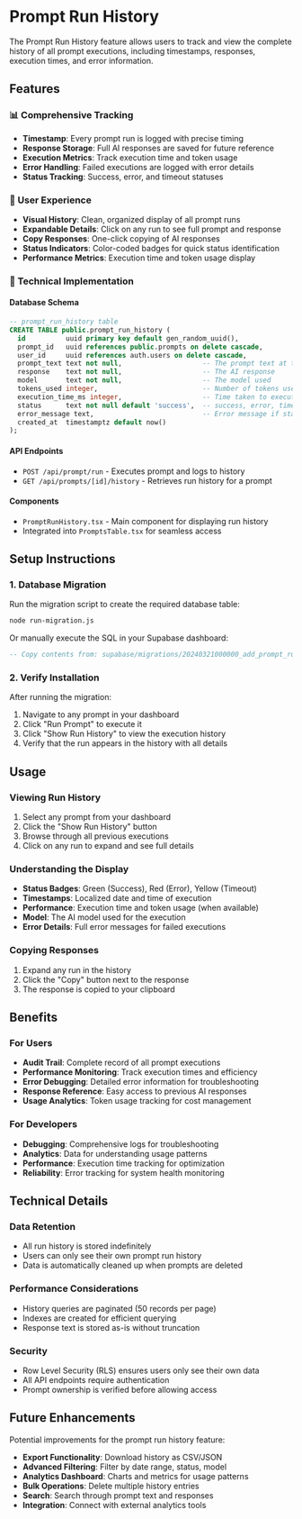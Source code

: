 # Prompt Run History

The Prompt Run History feature allows users to track and view the complete history of all prompt executions, including timestamps, responses, execution times, and error information.

## Features

### 📊 Comprehensive Tracking
- **Timestamp**: Every prompt run is logged with precise timing
- **Response Storage**: Full AI responses are saved for future reference
- **Execution Metrics**: Track execution time and token usage
- **Error Handling**: Failed executions are logged with error details
- **Status Tracking**: Success, error, and timeout statuses

### 🎯 User Experience
- **Visual History**: Clean, organized display of all prompt runs
- **Expandable Details**: Click on any run to see full prompt and response
- **Copy Responses**: One-click copying of AI responses
- **Status Indicators**: Color-coded badges for quick status identification
- **Performance Metrics**: Execution time and token usage display

### 🔧 Technical Implementation

#### Database Schema
```sql
-- prompt_run_history table
CREATE TABLE public.prompt_run_history (
  id          uuid primary key default gen_random_uuid(),
  prompt_id   uuid references public.prompts on delete cascade,
  user_id     uuid references auth.users on delete cascade,
  prompt_text text not null,                    -- The prompt text at time of execution
  response    text not null,                    -- The AI response
  model       text not null,                    -- The model used
  tokens_used integer,                          -- Number of tokens used (if available)
  execution_time_ms integer,                    -- Time taken to execute in milliseconds
  status      text not null default 'success',  -- success, error, timeout
  error_message text,                           -- Error message if status is error
  created_at  timestamptz default now()
);
```

#### API Endpoints
- `POST /api/prompt/run` - Executes prompt and logs to history
- `GET /api/prompts/[id]/history` - Retrieves run history for a prompt

#### Components
- `PromptRunHistory.tsx` - Main component for displaying run history
- Integrated into `PromptsTable.tsx` for seamless access

## Setup Instructions

### 1. Database Migration
Run the migration script to create the required database table:

```bash
node run-migration.js
```

Or manually execute the SQL in your Supabase dashboard:
```sql
-- Copy contents from: supabase/migrations/20240321000000_add_prompt_run_history.sql
```

### 2. Verify Installation
After running the migration:
1. Navigate to any prompt in your dashboard
2. Click "Run Prompt" to execute it
3. Click "Show Run History" to view the execution history
4. Verify that the run appears in the history with all details

## Usage

### Viewing Run History
1. Select any prompt from your dashboard
2. Click the "Show Run History" button
3. Browse through all previous executions
4. Click on any run to expand and see full details

### Understanding the Display
- **Status Badges**: Green (Success), Red (Error), Yellow (Timeout)
- **Timestamps**: Localized date and time of execution
- **Performance**: Execution time and token usage (when available)
- **Model**: The AI model used for the execution
- **Error Details**: Full error messages for failed executions

### Copying Responses
1. Expand any run in the history
2. Click the "Copy" button next to the response
3. The response is copied to your clipboard

## Benefits

### For Users
- **Audit Trail**: Complete record of all prompt executions
- **Performance Monitoring**: Track execution times and efficiency
- **Error Debugging**: Detailed error information for troubleshooting
- **Response Reference**: Easy access to previous AI responses
- **Usage Analytics**: Token usage tracking for cost management

### For Developers
- **Debugging**: Comprehensive logs for troubleshooting
- **Analytics**: Data for understanding usage patterns
- **Performance**: Execution time tracking for optimization
- **Reliability**: Error tracking for system health monitoring

## Technical Details

### Data Retention
- All run history is stored indefinitely
- Users can only see their own prompt run history
- Data is automatically cleaned up when prompts are deleted

### Performance Considerations
- History queries are paginated (50 records per page)
- Indexes are created for efficient querying
- Response text is stored as-is without truncation

### Security
- Row Level Security (RLS) ensures users only see their own data
- All API endpoints require authentication
- Prompt ownership is verified before allowing access

## Future Enhancements

Potential improvements for the prompt run history feature:
- **Export Functionality**: Download history as CSV/JSON
- **Advanced Filtering**: Filter by date range, status, model
- **Analytics Dashboard**: Charts and metrics for usage patterns
- **Bulk Operations**: Delete multiple history entries
- **Search**: Search through prompt text and responses
- **Integration**: Connect with external analytics tools 